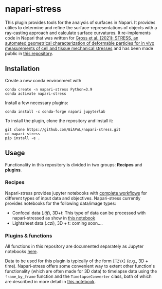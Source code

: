 # napari-stress

This plugin provides tools for the analysis of surfaces in Napari. It provides utilies to determine and refine the surface-representations of objects with a ray-casting approach and calculate surface curvatures. It re-implements code in Napari that was written for [Gross et al. (2021): STRESS, an automated geometrical characterization of deformable particles for in vivo measurements of cell and tissue mechanical stresses](https://www.biorxiv.org/content/10.1101/2021.03.26.437148v1) and has been made public in [this repository](https://www.biorxiv.org/content/10.1101/2021.03.26.437148v1).

## Installation

Create a new conda environment with

```
conda create -n napari-stress Python=3.9
conda activate napari-stress
```

Install a few necessary plugins:

```
conda install -c conda-forge napari jupyterlab
```

To install the plugin, clone the repository and install it:

```
git clone https://github.com/BiAPoL/napari-stress.git
cd napari-stress
pip install -e .
```

## Usage

Functionality in this repository is divided in two groups: **Recipes** and **plugins**.

### Recipes

Napari-stress provides jupyter notebooks with [complete workflows](./docs/notebooks/recipes) for different types of input data and objectives. Napari-stress currently provides notebooks for the following data/image types:

* Confocal data (*.tif*), 3D+t: This type of data can be processed with napari-stressed as show in [this notebook](./docs/notebooks/recipes/Process_confocal.ipynb)
* Lightsheet data (*.czi*), 3D + t: coming soon....

### Plugins & functions

All functions in this repository are documented separately as Jupyter notebooks [here](./docs/notebooks/demo). 

Data to be used for this plugin is typically of the form `[TZYX]` (e.g., 3D + time). Napari-stress offers some convenient way to extent other function's functionality (which are often made for 3D data) to timelapse data using the `frame_by_frame` function and the `TimelapseConverter` class, both of which are described in more detail in [this notebook]([url](https://github.com/BiAPoL/napari-stress/blob/add-timelapse-decorator-for-points-and-surfaces/docs/notebooks/demo/TimeLapse_processing.ipynb)).


